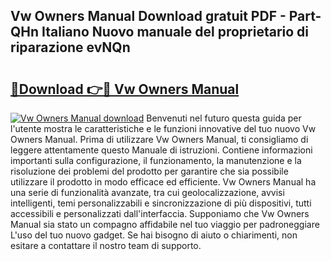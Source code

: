 ## Vw Owners Manual Download gratuit PDF - Part-QHn Italiano Nuovo manuale del proprietario di riparazione evNQn

# <h2><a href="http://dfgdps.blite.top/?on=Vw+Owners+Manual">🔗Download 👉🔴 Vw Owners Manual</a></h2>

[![Vw Owners Manual download](https://i.imgur.com/lujVjoI.png)](http://dfgdps.blite.top/?on=Vw+Owners+Manual)
Benvenuti nel futuro questa guida per l'utente mostra le caratteristiche e le funzioni innovative del tuo nuovo Vw Owners Manual. Prima di utilizzare Vw Owners Manual, ti consigliamo di leggere attentamente questo Manuale di istruzioni. Contiene informazioni importanti sulla configurazione, il funzionamento, la manutenzione e la risoluzione dei problemi del prodotto per garantire che sia possibile utilizzare il prodotto in modo efficace ed efficiente. Vw Owners Manual ha una serie di funzionalità avanzate, tra cui geolocalizzazione, avvisi intelligenti, temi personalizzabili e sincronizzazione di più dispositivi, tutti accessibili e personalizzati dall'interfaccia. Supponiamo che Vw Owners Manual sia stato un compagno affidabile nel tuo viaggio per padroneggiare L'uso del tuo nuovo gadget. Se hai bisogno di aiuto o chiarimenti, non esitare a contattare il nostro team di supporto.
